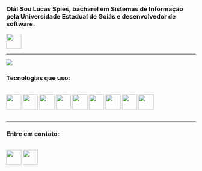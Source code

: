 ### Olá! Sou Lucas Spies, bacharel em Sistemas de Informação pela Universidade Estadual de Goiás e desenvolvedor de software.
<p><a href="https://www.ueg.br/iact/si/campuscentral/"><img src= https://cdn.ueg.edu.br//cms_visualizador/interface/modulos//portal//geral//images/logo.png height="40"></a></p>
<hr>

<img src="https://github-readme-stats.vercel.app/api?username=lucashspiess&show_icons=true&theme=dracula&rank_icon=github"/>

### Tecnologias que  uso:
<div style="display: inline_block"></br>
    <img align="center" src="https://www.vectorlogo.zone/logos/java/java-icon.svg" height="40"/>
    <img align="center" src="https://www.vectorlogo.zone/logos/javascript/javascript-icon.svg" height="40"/>
    <img align="center" src="https://www.vectorlogo.zone/logos/nodejs/nodejs-icon.svg" height="40"/>
    <img align="center" src="https://www.vectorlogo.zone/logos/python/python-icon.svg" height="40"/>
    <img align="center" src="https://www.vectorlogo.zone/logos/angular/angular-icon.svg" height="40"/>
    <img align="center" src="https://www.vectorlogo.zone/logos/mongodb/mongodb-icon.svg" height="40"/>
    <img align="center" src="https://www.vectorlogo.zone/logos/postgresql/postgresql-icon.svg" height="40"/>
    <img align="center" src="https://www.vectorlogo.zone/logos/springio/springio-icon.svg" height="40"/>
    <img align="center" src="https://www.vectorlogo.zone/logos/w3_html5/w3_html5-icon.svg" height="40"/>
</div></br>
<hr>
<h3>Entre em contato:</h3>

<div style="display: inline_block"></br>
    <a href="https://www.linkedin.com/in/lucas-henrique-spies-832b42274/"><img align="center" src="https://www.vectorlogo.zone/logos/linkedin/linkedin-tile.svg" height="40"/></a>
    <a href="https://mail.google.com/mail/?view=cm&fs=1&to=lucas.spies@aluno.ueg.br"><img align="center" src="https://www.vectorlogo.zone/logos/gmail/gmail-icon.svg" height="40"/></a>
</div>
